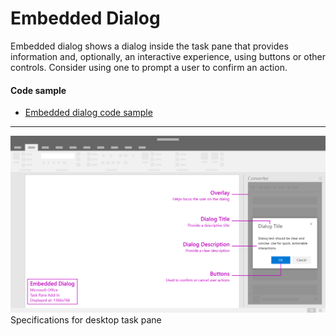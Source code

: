 # Embedded Dialog

Embedded dialog shows a dialog inside the task pane that provides information and, optionally, an interactive experience, using buttons or other controls. Consider using one to prompt a user to confirm an action.

#### Code sample
* [Embedded dialog code sample](https://github.com/OfficeDev/Office-Add-in-UX-Design-Patterns-Code/tree/master/templates/notifications/embedded-dialog)

***

![Embedded Dialog - Specifications for desktop task pane](../assets/images/embeddedDialog_taskPaneCallouts.png)
Specifications for desktop task pane

